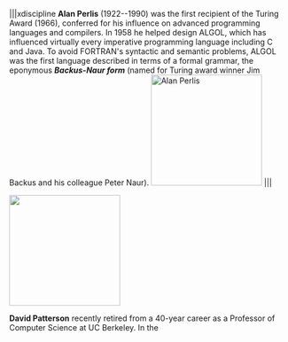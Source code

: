 |||xdiscipline
**Alan Perlis** (1922--1990) was the first recipient of the Turing Award (1966), conferred for his influence on advanced programming languages and compilers. In 1958 he helped design ALGOL, which has influenced virtually every imperative programming language including C and Java.  To avoid FORTRAN's syntactic and semantic problems, ALGOL was the first language described in terms of a formal grammar, the eponymous ___Backus-Naur form___ (named for Turing award winner Jim Backus and his colleague Peter Naur).
<img alt='Alan Perlis' src='ch_javascript/figs/perlis.png' style='width:200px' />
|||




<img alt='' src='ch_foreword/figs/patterson.png' style='width:200px' />


**David Patterson** recently retired from a 40-year career as a Professor of Computer Science at UC Berkeley. In the
